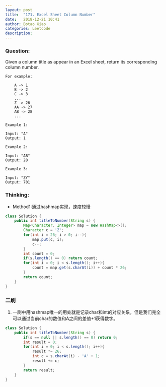 ```yaml
---
layout: post
title:  "171. Excel Sheet Column Number"
date:   2018-12-21 10:41
author: Botao Xiao
categories: Leetcode
description:
---
```

### Question:
Given a column title as appear in an Excel sheet, return its corresponding column number.

```
For example:

    A -> 1
    B -> 2
    C -> 3
    ...
    Z -> 26
    AA -> 27
    AB -> 28 
    ...

Example 1:

Input: "A"
Output: 1

Example 2:

Input: "AB"
Output: 28

Example 3:

Input: "ZY"
Output: 701
```

### Thinking:
* Method1:通过hashmap实现，速度较慢

```Java
class Solution {
    public int titleToNumber(String s) {
        Map<Character, Integer> map = new HashMap<>();
        Character c = 'Z';
        for(int i = 26; i > 0; i--){
            map.put(c, i);
            c--;
        }
        int count = 0;
        if(s.length() == 0) return count;
        for(int i = 0; i < s.length(); i++){
            count = map.get(s.charAt(i)) + count * 26;
        }
        return count;
    }
}
```

### 二刷
1. 一刷中用hashmap唯一的用处就是记录char和int的对应关系，但是我们完全可以通过当前char的数值和A之间的差值+1获得数字。
```Java
class Solution {
    public int titleToNumber(String s) {
        if(s == null || s.length() == 0) return 0;
        int result = 0;
        for(int i = 0; i < s.length(); i++){
            result *= 26;
            int c = s.charAt(i) - 'A' + 1;
            result += c;
        }
        return result;
    }
}
```